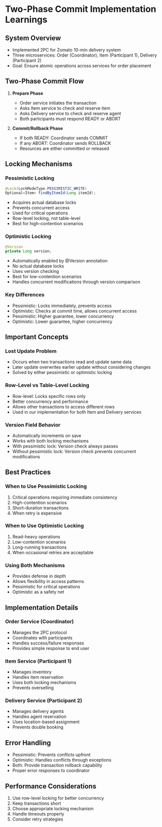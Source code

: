 # Two-Phase Commit Implementation Learnings

## System Overview
- Implemented 2PC for Zomato 10-min delivery system
- Three microservices: Order (Coordinator), Item (Participant 1), Delivery (Participant 2)
- Goal: Ensure atomic operations across services for order placement

## Two-Phase Commit Flow
1. **Prepare Phase**
   - Order service initiates the transaction
   - Asks Item service to check and reserve item
   - Asks Delivery service to check and reserve agent
   - Both participants must respond READY or ABORT

2. **Commit/Rollback Phase**
   - If both READY: Coordinator sends COMMIT
   - If any ABORT: Coordinator sends ROLLBACK
   - Resources are either committed or released

## Locking Mechanisms

### Pessimistic Locking
```java
@Lock(LockModeType.PESSIMISTIC_WRITE)
Optional<Item> findByItemId(Long itemId);
```
- Acquires actual database locks
- Prevents concurrent access
- Used for critical operations
- Row-level locking, not table-level
- Best for high-contention scenarios

### Optimistic Locking
```java
@Version
private Long version;
```
- Automatically enabled by @Version annotation
- No actual database locks
- Uses version checking
- Best for low-contention scenarios
- Handles concurrent modifications through version comparison

### Key Differences
- Pessimistic: Locks immediately, prevents access
- Optimistic: Checks at commit time, allows concurrent access
- Pessimistic: Higher guarantee, lower concurrency
- Optimistic: Lower guarantee, higher concurrency

## Important Concepts

### Lost Update Problem
- Occurs when two transactions read and update same data
- Later update overwrites earlier update without considering changes
- Solved by either pessimistic or optimistic locking

### Row-Level vs Table-Level Locking
- Row-level: Locks specific rows only
- Better concurrency and performance
- Allows other transactions to access different rows
- Used in our implementation for both Item and Delivery services

### Version Field Behavior
- Automatically increments on save
- Works with both locking mechanisms
- With pessimistic lock: Version check always passes
- Without pessimistic lock: Version check prevents concurrent modifications

## Best Practices

### When to Use Pessimistic Locking
1. Critical operations requiring immediate consistency
2. High-contention scenarios
3. Short-duration transactions
4. When retry is expensive

### When to Use Optimistic Locking
1. Read-heavy operations
2. Low-contention scenarios
3. Long-running transactions
4. When occasional retries are acceptable

### Using Both Mechanisms
- Provides defense in depth
- Allows flexibility in access patterns
- Pessimistic for critical operations
- Optimistic as a safety net

## Implementation Details

### Order Service (Coordinator)
- Manages the 2PC protocol
- Coordinates with participants
- Handles success/failure responses
- Provides simple response to end user

### Item Service (Participant 1)
- Manages inventory
- Handles item reservation
- Uses both locking mechanisms
- Prevents overselling

### Delivery Service (Participant 2)
- Manages delivery agents
- Handles agent reservation
- Uses location-based assignment
- Prevents double booking

## Error Handling
- Pessimistic: Prevents conflicts upfront
- Optimistic: Handles conflicts through exceptions
- Both: Provide transaction rollback capability
- Proper error responses to coordinator

## Performance Considerations
1. Use row-level locking for better concurrency
2. Keep transactions short
3. Choose appropriate locking mechanism
4. Handle timeouts properly
5. Consider retry strategies

